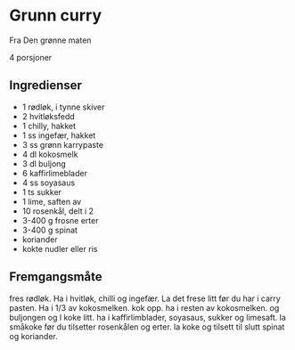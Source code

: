 # Grunn curry

Fra Den grønne maten

4 porsjoner

## Ingredienser

- 1 rødløk, i tynne skiver
- 2 hvitløksfedd
- 1 chilly, hakket
- 1 ss ingefær, hakket
- 3 ss grønn karrypaste
- 4 dl kokosmelk
- 3 dl buljong
- 6 kaffirlimeblader
- 4 ss soyasaus
- 1 ts sukker
- 1 lime, saften av
- 10 rosenkål, delt i 2
- 3-400 g frosne erter
- 3-400 g spinat
- koriander
- kokte nudler eller ris

## Fremgangsmåte

fres rødløk. Ha i hvitløk, chilli og ingefær. La det frese litt før du har i carry pasten. Ha i 1/3 av kokosmelken. kok opp. ha i resten av kokosmelken. og buljongen og l koke litt. ha i kaffirlimblader, soyasaus, sukker og limesaft. la småkoke før du tilsetter rosenkålen og erter. la koke og tilsett til slutt spinat og koriander.
